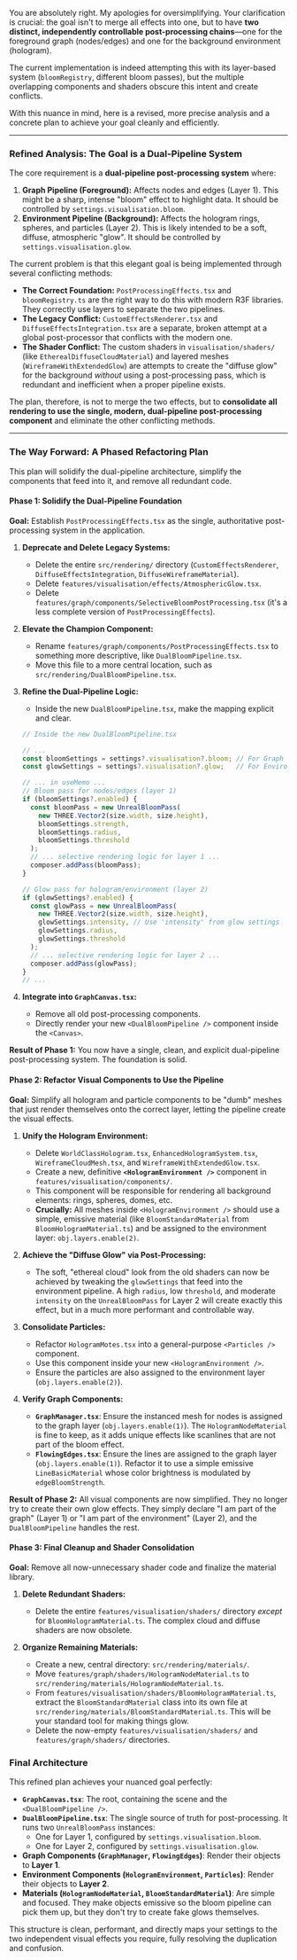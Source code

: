You are absolutely right. My apologies for oversimplifying. Your clarification is crucial: the goal isn't to merge all effects into one, but to have **two distinct, independently controllable post-processing chains**—one for the foreground graph (nodes/edges) and one for the background environment (hologram).

The current implementation is indeed attempting this with its layer-based system (`bloomRegistry`, different bloom passes), but the multiple overlapping components and shaders obscure this intent and create conflicts.

With this nuance in mind, here is a revised, more precise analysis and a concrete plan to achieve your goal cleanly and efficiently.

---

### Refined Analysis: The Goal is a Dual-Pipeline System

The core requirement is a **dual-pipeline post-processing system** where:

1.  **Graph Pipeline (Foreground):** Affects nodes and edges (Layer 1). This might be a sharp, intense "bloom" effect to highlight data. It should be controlled by `settings.visualisation.bloom`.
2.  **Environment Pipeline (Background):** Affects the hologram rings, spheres, and particles (Layer 2). This is likely intended to be a soft, diffuse, atmospheric "glow". It should be controlled by `settings.visualisation.glow`.

The current problem is that this elegant goal is being implemented through several conflicting methods:
*   **The Correct Foundation:** `PostProcessingEffects.tsx` and `bloomRegistry.ts` are the right way to do this with modern R3F libraries. They correctly use layers to separate the two pipelines.
*   **The Legacy Conflict:** `CustomEffectsRenderer.tsx` and `DiffuseEffectsIntegration.tsx` are a separate, broken attempt at a global post-processor that conflicts with the modern one.
*   **The Shader Conflict:** The custom shaders in `visualisation/shaders/` (like `EtherealDiffuseCloudMaterial`) and layered meshes (`WireframeWithExtendedGlow`) are attempts to create the "diffuse glow" for the background *without* using a post-processing pass, which is redundant and inefficient when a proper pipeline exists.

The plan, therefore, is not to merge the two effects, but to **consolidate all rendering to use the single, modern, dual-pipeline post-processing component** and eliminate the other conflicting methods.

---

### The Way Forward: A Phased Refactoring Plan

This plan will solidify the dual-pipeline architecture, simplify the components that feed into it, and remove all redundant code.

#### Phase 1: Solidify the Dual-Pipeline Foundation

**Goal:** Establish `PostProcessingEffects.tsx` as the single, authoritative post-processing system in the application.

1.  **Deprecate and Delete Legacy Systems:**
    *   Delete the entire `src/rendering/` directory (`CustomEffectsRenderer`, `DiffuseEffectsIntegration`, `DiffuseWireframeMaterial`).
    *   Delete `features/visualisation/effects/AtmosphericGlow.tsx`.
    *   Delete `features/graph/components/SelectiveBloomPostProcessing.tsx` (it's a less complete version of `PostProcessingEffects`).

2.  **Elevate the Champion Component:**
    *   Rename `features/graph/components/PostProcessingEffects.tsx` to something more descriptive, like `DualBloomPipeline.tsx`.
    *   Move this file to a more central location, such as `src/rendering/DualBloomPipeline.tsx`.

3.  **Refine the Dual-Pipeline Logic:**
    *   Inside the new `DualBloomPipeline.tsx`, make the mapping explicit and clear.

    ```typescript
    // Inside the new DualBloomPipeline.tsx

    // ...
    const bloomSettings = settings?.visualisation?.bloom; // For Graph (Layer 1)
    const glowSettings = settings?.visualisation?.glow;   // For Environment (Layer 2)

    // ... in useMemo ...
    // Bloom pass for nodes/edges (layer 1)
    if (bloomSettings?.enabled) {
      const bloomPass = new UnrealBloomPass(
        new THREE.Vector2(size.width, size.height),
        bloomSettings.strength,
        bloomSettings.radius,
        bloomSettings.threshold
      );
      // ... selective rendering logic for layer 1 ...
      composer.addPass(bloomPass);
    }

    // Glow pass for hologram/environment (layer 2)
    if (glowSettings?.enabled) {
      const glowPass = new UnrealBloomPass(
        new THREE.Vector2(size.width, size.height),
        glowSettings.intensity, // Use 'intensity' from glow settings
        glowSettings.radius,
        glowSettings.threshold
      );
      // ... selective rendering logic for layer 2 ...
      composer.addPass(glowPass);
    }
    // ...
    ```

4.  **Integrate into `GraphCanvas.tsx`:**
    *   Remove all old post-processing components.
    *   Directly render your new `<DualBloomPipeline />` component inside the `<Canvas>`.

**Result of Phase 1:** You now have a single, clean, and explicit dual-pipeline post-processing system. The foundation is solid.

#### Phase 2: Refactor Visual Components to Use the Pipeline

**Goal:** Simplify all hologram and particle components to be "dumb" meshes that just render themselves onto the correct layer, letting the pipeline create the visual effects.

1.  **Unify the Hologram Environment:**
    *   Delete `WorldClassHologram.tsx`, `EnhancedHologramSystem.tsx`, `WireframeCloudMesh.tsx`, and `WireframeWithExtendedGlow.tsx`.
    *   Create a new, definitive **`<HologramEnvironment />`** component in `features/visualisation/components/`.
    *   This component will be responsible for rendering all background elements: rings, spheres, domes, etc.
    *   **Crucially:** All meshes inside `<HologramEnvironment />` should use a simple, emissive material (like `BloomStandardMaterial` from `BloomHologramMaterial.ts`) and be assigned to the environment layer: `obj.layers.enable(2)`.

2.  **Achieve the "Diffuse Glow" via Post-Processing:**
    *   The soft, "ethereal cloud" look from the old shaders can now be achieved by tweaking the `glowSettings` that feed into the environment pipeline. A high `radius`, low `threshold`, and moderate `intensity` on the `UnrealBloomPass` for Layer 2 will create exactly this effect, but in a much more performant and controllable way.

3.  **Consolidate Particles:**
    *   Refactor `HologramMotes.tsx` into a general-purpose `<Particles />` component.
    *   Use this component inside your new `<HologramEnvironment />`.
    *   Ensure the particles are also assigned to the environment layer (`obj.layers.enable(2)`).

4.  **Verify Graph Components:**
    *   **`GraphManager.tsx`**: Ensure the instanced mesh for nodes is assigned to the graph layer (`obj.layers.enable(1)`). The `HologramNodeMaterial` is fine to keep, as it adds unique effects like scanlines that are not part of the bloom effect.
    *   **`FlowingEdges.tsx`**: Ensure the lines are assigned to the graph layer (`obj.layers.enable(1)`). Refactor it to use a simple emissive `LineBasicMaterial` whose color brightness is modulated by `edgeBloomStrength`.

**Result of Phase 2:** All visual components are now simplified. They no longer try to create their own glow effects. They simply declare "I am part of the graph" (Layer 1) or "I am part of the environment" (Layer 2), and the `DualBloomPipeline` handles the rest.

#### Phase 3: Final Cleanup and Shader Consolidation

**Goal:** Remove all now-unnecessary shader code and finalize the material library.

1.  **Delete Redundant Shaders:**
    *   Delete the entire `features/visualisation/shaders/` directory *except* for `BloomHologramMaterial.ts`. The complex cloud and diffuse shaders are now obsolete.

2.  **Organize Remaining Materials:**
    *   Create a new, central directory: `src/rendering/materials/`.
    *   Move `features/graph/shaders/HologramNodeMaterial.ts` to `src/rendering/materials/HologramNodeMaterial.ts`.
    *   From `features/visualisation/shaders/BloomHologramMaterial.ts`, extract the `BloomStandardMaterial` class into its own file at `src/rendering/materials/BloomStandardMaterial.ts`. This will be your standard tool for making things glow.
    *   Delete the now-empty `features/visualisation/shaders/` and `features/graph/shaders/` directories.

### Final Architecture

This refined plan achieves your nuanced goal perfectly:

*   **`GraphCanvas.tsx`**: The root, containing the scene and the `<DualBloomPipeline />`.
*   **`DualBloomPipeline.tsx`**: The single source of truth for post-processing. It runs two `UnrealBloomPass` instances:
    *   One for Layer 1, configured by `settings.visualisation.bloom`.
    *   One for Layer 2, configured by `settings.visualisation.glow`.
*   **Graph Components (`GraphManager`, `FlowingEdges`)**: Render their objects to **Layer 1**.
*   **Environment Components (`HologramEnvironment`, `Particles`)**: Render their objects to **Layer 2**.
*   **Materials (`HologramNodeMaterial`, `BloomStandardMaterial`)**: Are simple and focused. They make objects emissive so the bloom pipeline can pick them up, but they don't try to create fake glows themselves.

This structure is clean, performant, and directly maps your settings to the two independent visual effects you require, fully resolving the duplication and confusion.
